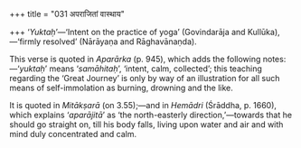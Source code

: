 +++
title = "031 अपराजितां वास्थाय"

+++
‘*Yuktaḥ*’—‘Intent on the practice of yoga’ (Govindarāja and
Kullūka),—‘firmly resolved’ (Nārāyaṇa and Rāghavānaṇda).

This verse is quoted in *Aparārka* (p. 945), which adds the following
notes:—‘*yuktaḥ*’ means ‘*samāhitaḥ*’, ‘intent, calm, collected’; this
teaching regarding the ‘Great Journey’ is only by way of an illustration
for all such means of self-immolation as burning, drowning and the like.

It is quoted in *Mitākṣarā* (on 3.55);—and in *Hemādri* (Śrāddha, p.
1660), which explains ‘*aparājitā*’ as ‘the north-easterly
direction,’—towards that he should go straight on, till his body falls,
living upon water and air and with mind duly concentrated and calm.


